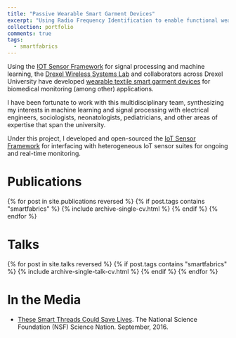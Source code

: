 ```yaml
---
title: "Passive Wearable Smart Garment Devices"
excerpt: "Using Radio Frequency Identification to enable functional wearable devices"
collection: portfolio
comments: true
tags:
  - smartfabrics
---
```


Using the [IOT Sensor Framework](/portfolio/iotframework/) for signal processing and machine learning, the [Drexel Wireless Systems Lab](https://wireless.ece.drexel.edu) and collaborators across Drexel University have developed [wearable textile smart garment devices](https://research.coe.drexel.edu/ece/dwsl/research/biomedical-smart-textiles/) for biomedical monitoring (among other) applications.  

I have been fortunate to work with this multidisciplinary team, synthesizing my interests in machine learning and signal processing with electrical engineers, sociologists, neonatologists, pediatricians, and other areas of expertise that span the university.  

Under this project, I developed and open-sourced the [IoT Sensor Framework](/portfolio/iotframework/) for interfacing with heterogeneous IoT sensor suites for ongoing and real-time monitoring.

# Publications
{% for post in site.publications reversed %}
  {% if post.tags contains "smartfabrics" %}
    {% include archive-single-cv.html %}
  {% endif %}
{% endfor %}

# Talks
{% for post in site.talks reversed %}
  {% if post.tags contains "smartfabrics" %}
    {% include archive-single-talk-cv.html %}
  {% endif %}
{% endfor %}

# In the Media
* [These Smart Threads Could Save Lives](/posts/2016/09/sciencenation).  The National Science Foundation (NSF) Science Nation.  September, 2016.
